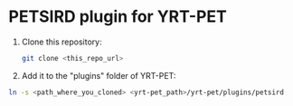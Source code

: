 # PETSIRD plugin for YRT-PET

1. Clone this repository:
   ```sh
   git clone <this_repo_url>
   ```
2. Add it to the "plugins" folder of YRT-PET:
  ```sh
  ln -s <path_where_you_cloned> <yrt-pet_path>/yrt-pet/plugins/petsird
  ```
